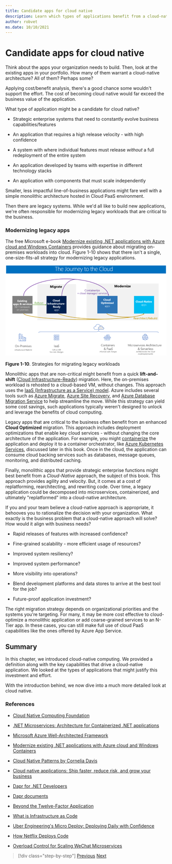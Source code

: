 ```yaml
---
title: Candidate apps for cloud native
description: Learn which types of applications benefit from a cloud-native approach
author: robvet
ms.date: 10/10/2021
---
```


# Candidate apps for cloud native

Think about the apps your organization needs to build. Then, look at the existing apps in your portfolio. How many of them warrant a cloud-native architecture? All of them? Perhaps some?

Applying cost/benefit analysis, there's a good chance some wouldn't support the effort. The cost of becoming cloud native would far exceed the business value of the application.

What type of application might be a candidate for cloud native?

- Strategic enterprise systems that need to constantly evolve business capabilities/features

- An application that requires a high release velocity - with high confidence

- A system with where individual features must release *without* a full redeployment of the entire system

- An application developed by teams with expertise in different technology stacks

- An application with components that must scale independently

Smaller, less impactful line-of-business applications might fare well with a simple monolithic architecture hosted in Cloud PaaS environment.

Then there are legacy systems. While we'd all like to build new applications, we're often responsible for modernizing legacy workloads that are critical to the business.

### Modernizing legacy apps

The free Microsoft e-book [Modernize existing .NET applications with Azure cloud and Windows Containers](https://dotnet.microsoft.com/download/thank-you/modernizing-existing-net-apps-ebook) provides guidance about migrating on-premises workloads into cloud. Figure 1-10 shows that there isn't a single, one-size-fits-all strategy for modernizing legacy applications.

![Strategies for migrating legacy workloads](./media/strategies-for-migrating-legacy-workloads.png)

**Figure 1-10**. Strategies for migrating legacy workloads

Monolithic apps that are non-critical might benefit from a quick **lift-and-shift** ([Cloud Infrastructure-Ready](../modernize-with-azure-containers/lift-and-shift-existing-apps-azure-iaas.md)) migration. Here, the on-premises workload is rehosted to a cloud-based VM, without changes. This approach uses the [IaaS (Infrastructure as a Service) model](https://azure.microsoft.com/overview/what-is-iaas/). Azure includes several tools such as [Azure Migrate](https://azure.microsoft.com/services/azure-migrate/), [Azure Site Recovery](https://azure.microsoft.com/services/site-recovery/), and [Azure Database Migration Service](https://azure.microsoft.com/campaigns/database-migration/) to help streamline the move. While this strategy can yield some cost savings, such applications typically weren't designed to unlock and leverage the benefits of cloud computing.

Legacy apps that are critical to the business often benefit from an enhanced **Cloud Optimized** migration. This approach includes deployment optimizations that enable key cloud services - without changing the core architecture of the application. For example, you might [containerize](/virtualization/windowscontainers/about/) the application and deploy it to a container orchestrator, like [Azure Kubernetes Services](https://azure.microsoft.com/services/kubernetes-service/), discussed later in this book. Once in the cloud, the application can consume cloud backing services such as databases, message queues, monitoring, and distributed caching.

Finally, monolithic apps that provide strategic enterprise functions might best benefit from a *Cloud-Native* approach, the subject of this book. This approach provides agility and velocity. But, it comes at a cost of replatforming, rearchitecting, and rewriting code. Over time, a legacy application could be decomposed into microservices, containerized, and ultimately "replatformed" into a cloud-native architecture.

If you and your team believe a cloud-native approach is appropriate, it behooves you to rationalize the decision with your organization. What exactly is the business problem that a cloud-native approach will solve? How would it align with business needs?

- Rapid releases of features with increased confidence?

- Fine-grained scalability - more efficient usage of resources?

- Improved system resiliency?

- Improved system performance?

- More visibility into operations?

- Blend development platforms and data stores to arrive at the best tool for the job?

- Future-proof application investment?

The right migration strategy depends on organizational priorities and the systems you're targeting. For many, it may be more cost effective to cloud-optimize a monolithic application or add coarse-grained services to an N-Tier app. In these cases, you can still make full use of cloud PaaS capabilities like the ones offered by Azure App Service.

## Summary

In this chapter, we introduced cloud-native computing. We provided a definition along with the key capabilities that drive a cloud-native application. We looked at the types of applications that might justify this investment and effort.

With the introduction behind, we now dive into a much more detailed look at cloud native.

### References

- [Cloud Native Computing Foundation](https://www.cncf.io/)

- [.NET Microservices: Architecture for Containerized .NET applications](https://dotnet.microsoft.com/download/thank-you/microservices-architecture-ebook)

- [Microsoft Azure Well-Architected Framework](https://docs.microsoft.com/azure/architecture/framework/)

- [Modernize existing .NET applications with Azure cloud and Windows Containers](https://dotnet.microsoft.com/download/thank-you/modernizing-existing-net-apps-ebook)

- [Cloud Native Patterns by Cornelia Davis](https://www.manning.com/books/cloud-native-patterns)

- [Cloud native applications: Ship faster, reduce risk, and grow your business](https://tanzu.vmware.com/cloud-native)

- [Dapr for .NET Developers](https://docs.microsoft.com/dotnet/architecture/dapr-for-net-developers/)

- [Dapr documents](https://dapr.io/)

- [Beyond the Twelve-Factor Application](https://content.pivotal.io/blog/beyond-the-twelve-factor-app)

- [What is Infrastructure as Code](/devops/deliver/what-is-infrastructure-as-code)

- [Uber Engineering's Micro Deploy: Deploying Daily with Confidence](https://eng.uber.com/micro-deploy/)

- [How Netflix Deploys Code](https://www.infoq.com/news/2013/06/netflix/)

- [Overload Control for Scaling WeChat Microservices](https://www.cs.columbia.edu/~ruigu/papers/socc18-final100.pdf)

>[!div class="step-by-step"]
>[Previous](definition.md)
>[Next](introduce-eshoponcontainers-reference-app.md)

